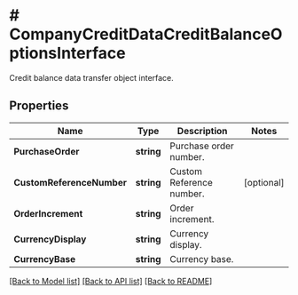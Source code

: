 # # CompanyCreditDataCreditBalanceOptionsInterface
Credit balance data transfer object interface.

## Properties 


Name | Type | Description | Notes
------------ | ------------- | ------------- | -------------
**PurchaseOrder**| **string** | Purchase order number.  |
**CustomReferenceNumber**| **string** | Custom Reference number.  | [optional]
**OrderIncrement**| **string** | Order increment.  |
**CurrencyDisplay**| **string** | Currency display.  |
**CurrencyBase**| **string** | Currency base.  |


[[Back to Model list]](../../README.md#models) [[Back to API list]](../../README.md#endpoints) [[Back to README]](../../README.md)

